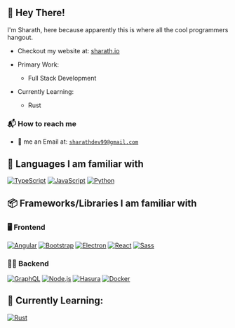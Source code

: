 ## 👋 Hey There!

I'm Sharath, here because apparently this is where all the cool programmers hangout. 

- Checkout my website at: [sharath.io](wwww.sharath.io)

- Primary Work:
  - Full Stack Development
- Currently Learning:
  - Rust

### 📬 How to reach me

- 🔫 me an Email at: [`sharathdev99@gmail.com`](sharathdev99@gmail.com)

## 📜 Languages I am familiar with

[![TypeScript]](https://www.typescriptlang.org "TypeScript")
[![JavaScript]](https://en.wikipedia.org/wiki/JavaScript "JavaScript")
[![Python]](https://www.python.org "Python")

## 📦 Frameworks/Libraries I am familiar with

### 🖥️ Frontend

[![Angular]](https://angular.io "Angular")
[![Bootstrap]](https://getbootstrap.com "Bootstrap")
[![Electron]](https://www.electronjs.org "Electron")
[![React]](https://reactjs.org "React")
[![Sass]](https://sass-lang.com "Sass")

### 🧑‍💻 Backend

[![GraphQL]](https://graphql.org "GraphQL")
[![Node.js]](https://nodejs.org "Node.js")
[![Hasura]](https://hasura.io "Hasura")
[![Docker]](https://www.docker.com "Docker")

## 📖 Currently Learning:

[![Rust]](https://rust-lang.org "Rust")

<!--## 🤓 Statistics because who doesn't like numbers

[![sharath-dev's GitHub Stats](https://github-readme-stats-i7xalxkrf-sharath-dev.vercel.app/api?username=sharath-dev&show_icons=true&theme=github_dark&count_private=true)](https://github.com/sharath-dev?tab=overview)

[![Top Langs](https://github-readme-stats-i7xalxkrf-sharath-dev.vercel.app/api/top-langs/?username=sharath-dev&exclude_repo=IPL-DB,github-readme-stats&layout=compact&theme=github_dark&langs_count=10&count_private=true)](https://github.com/sharath-dev/?tab=overview)-->

<!--Markdown Images and URLs-->

[angular]: https://img.shields.io/badge/Angular-DD0031?style=for-the-badge&labelColor=ffffff&logoColor=DD0031&logo=angular
[bootstrap]: https://img.shields.io/badge/Bootstrap-7952B3?style=for-the-badge&labelColor=7952B3&logoColor=ffffff&logo=bootstrap
[docker]: https://img.shields.io/badge/Docker-2496ED?style=for-the-badge&labelColor=369cee&logoColor=ffffff&logo=docker
[electron]: https://img.shields.io/badge/Electron-2e3241?style=for-the-badge&labelColor=2e3241&logoColor=a0e9f8&logo=electron
[graphql]: https://img.shields.io/badge/GraphQL-E434AA?style=for-the-badge&labelColor=ffffff&logoColor=E434AA&logo=graphql
[hasura]: https://img.shields.io/badge/Hasura-1EB4D4?style=for-the-badge&labelColor=1b2738&logoColor=1EB4D4&logo=hasura
[javascript]: https://img.shields.io/badge/JavaScript-F7DF1E?style=for-the-badge&labelColor=ffffff&logoColor=F7DF1E&logo=javascript
[node.js]: https://img.shields.io/badge/Node.js-339933?style=for-the-badge&labelColor=1e2122&logoColor=339933&logo=node-dot-js
[python]: https://img.shields.io/badge/Python-3776AB?style=for-the-badge&labelColor=FFD43B&logoColor=3776AB&logo=python
[react]: https://img.shields.io/badge/React-61DAFB?style=for-the-badge&labelColor=20232A&logoColor=61DAFB&logo=react
[rust]: https://img.shields.io/badge/Rust-ffffff?style=for-the-badge&labelColor=ffffff&logoColor=000000&logo=rust
[typescript]: https://img.shields.io/badge/TypeScript-3178C6?style=for-the-badge&labelColor=ffffff&logoColor=3178C6&logo=typescript
[sass]: https://img.shields.io/badge/Sass-CC6699?style=for-the-badge&labelColor=be3f80&logoColor=ffffff&logo=sass
